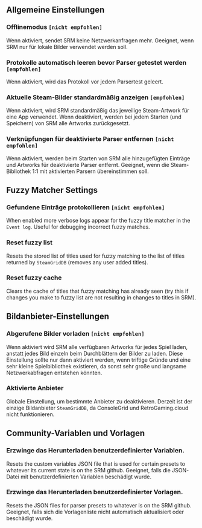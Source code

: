 ## Allgemeine Einstellungen
### Offlinemodus `[nicht empfohlen]`

Wenn aktiviert, sendet SRM keine Netzwerkanfragen mehr. Geeignet, wenn SRM nur für lokale Bilder verwendet werden soll.
### Protokolle automatisch leeren bevor Parser getestet werden `[empfohlen]`
Wenn aktiviert, wird das Protokoll vor jedem Parsertest geleert.
### Aktuelle Steam-Bilder standardmäßig anzeigen `[empfohlen]`
Wenn aktiviert, wird SRM standardmäßig das jeweilige Steam-Artwork für eine App verwendet. Wenn deaktiviert, werden bei jedem Starten (und Speichern) von SRM alle Artworks zurückgesetzt.
### Verknüpfungen für deaktivierte Parser entfernen `[nicht empfohlen]`
Wenn aktiviert, werden beim Starten von SRM alle hinzugefügten Einträge und Artworks für deaktivierte Parser entfernt. Geeignet, wenn die Steam-Bibliothek 1:1 mit aktivierten Parsern übereinstimmen soll.

## Fuzzy Matcher Settings
### Gefundene Einträge protokollieren `[nicht empfohlen]`
When enabled more verbose logs appear for the fuzzy title matcher in the `Event log`. Useful for debugging incorrect fuzzy matches.

### Reset fuzzy list
Resets the stored list of titles used for fuzzy matching to the list of titles returned by `SteamGridDB` (removes any user added titles).
### Reset fuzzy cache
Clears the cache of titles that fuzzy matching has already seen (try this if changes you make to fuzzy list are not resulting in changes to titles in SRM).

## Bildanbieter-Einstellungen
### Abgerufene Bilder vorladen `[nicht empfohlen]`
Wenn aktiviert wird SRM alle verfügbaren Artworks für jedes Spiel laden, anstatt jedes Bild einzeln beim Durchblättern der Bilder zu laden. Diese Einstellung sollte nur dann aktiviert werden, wenn triftige Gründe und eine sehr kleine Spielbibliothek existieren, da sonst sehr große und langsame Netzwerkabfragen entstehen könnten.
### Aktivierte Anbieter
Globale Einstellung, um bestimmte Anbieter zu deaktivieren. Derzeit ist der einzige Bildanbieter `SteamGridDB`, da ConsoleGrid und RetroGaming.cloud nicht funktionieren.

## Community-Variablen und Vorlagen
### Erzwinge das Herunterladen benutzerdefinierter Variablen.
Resets the custom variables JSON file that is used for certain presets to whatever its current state is on the SRM github. Geeignet, falls die JSON-Datei mit benutzerdefinierten Variablen beschädigt wurde.
### Erzwinge das Herunterladen benutzerdefinierter Vorlagen.
Resets the JSON files for parser presets to whatever is on the SRM github. Geeignet, falls sich die Vorlagenliste nicht automatisch aktualisiert oder beschädigt wurde.
